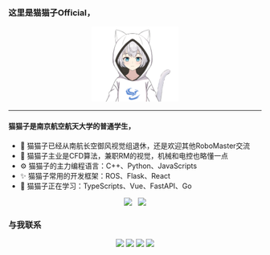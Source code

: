 ### 这里是猫猫子Official，  

<div align="center">
    <img height="150em" src="image.png" />  
</div>

---
#### 猫猫子是南京航空航天大学的普通学生，
* 🏢 猫猫子已经从南航长空御风视觉组退休，还是欢迎其他RoboMaster交流
* 🔧 猫猫子主业是CFD算法，兼职RM的视觉，机械和电控也略懂一点
* ⚙️ 猫猫子的主力编程语言：C++、Python、JavaScripts
* ✨ 猫猫子常用的开发框架：ROS、Flask、React
* 🌱 猫猫子正在学习：TypeScripts、Vue、FastAPI、Go
  
<div align="center">
    <img height="150em" src="https://github-readme-stats.vercel.app/api?username=bismarckkk&count_private=true&show_icons=true" />
    &nbsp; <img height="150em" src="https://github-readme-stats.vercel.app/api/top-langs/?username=bismarckkk&hide=CSS&layout=compact" />
</div>

### 与我联系
<div align="center">
    <a href="http://wpa.qq.com/msgrd?v=3&uin=3040585972&site=qq&menu=yes"><img src="https://img.shields.io/badge/QQ-3040585972-blue?style=flat-square&logo=tencentqq" /></a>
    <a href="https://qm.qq.com/cgi-bin/qm/qr?k=JFxgOFm1oFs7ISkgfORp5Oh0Vqbmer9j&noverify=0"><img src="https://img.shields.io/badge/QQ Mobile-3040585972-blue?style=flat-square&logo=tencentqq" /></a>
    <a href="https://u.wechat.com/MFXphcVkhE1luJxSnWnRUEQ"><img src="https://img.shields.io/badge/WeChat-17671370745-blue?style=flat-square&logo=wechat" /></a>
    <a href="mailto:bismarckkk@qq.com"><img src="https://img.shields.io/badge/Mail-bismarckkk@qq.com -blue?style=flat-square&logo=gmail" /></a>
</div>
